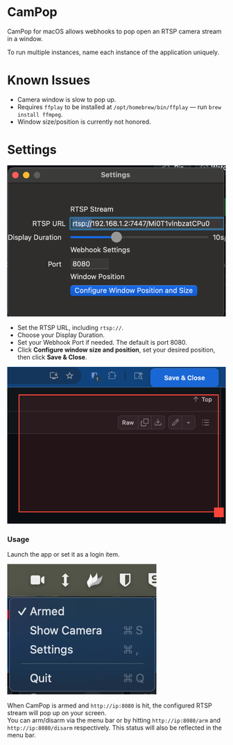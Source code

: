 # CamPop
CamPop for macOS allows webhooks to pop open an RTSP camera stream in a window.

To run multiple instances, name each instance of the application uniquely.

# Known Issues
- Camera window is slow to pop up.
- Requires `ffplay` to be installed at `/opt/homebrew/bin/ffplay` — run `brew install ffmpeg`.
- Window size/position is currently not honored.

# Settings

![Screenshot of Settings Window](settings.png)

- Set the RTSP URL, including `rtsp://`.
- Choose your Display Duration.
- Set your Webhook Port if needed. The default is port 8080.
- Click **Configure window size and position**, set your desired position, then click **Save & Close**.

![Screenshot of Settings Window](windowsize.png)

### Usage

Launch the app or set it as a login item.

![Screenshot of Menubar](menubar.png)

When CamPop is armed and `http://ip:8080` is hit, the configured RTSP stream will pop up on your screen.  
You can arm/disarm via the menu bar or by hitting `http://ip:8080/arm` and `http://ip:8080/disarm` respectively. This status will also be reflected in the menu bar.
